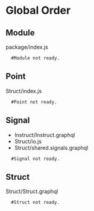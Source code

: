 Global Order
=============

Module
-------------
package/index.js
```
  #Module not ready.
```

Point
-------------
Struct/index.js
```
  #Point not ready.
```

Signal
-------------
- Instruct/Instruct.graphql
- Struct/io.js
- Struct/shared.signals.graphql
```
  #Signal not ready.
```

Struct
-------------
Struct/Struct.graphql

```
  #Struct not ready.
```
